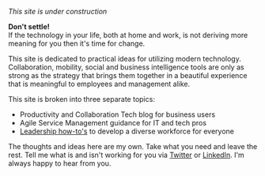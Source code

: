 _​This site is under construction_

**​​​​​Don't settle!**  
If the technology in your life, both at home and work, is not deriving more meaning for you then it's time for change.  

This site is dedicated to practical ideas for utilizing modern technology.  Collaboration, mobility, social and business intelligence tools are only as strong as the strategy that brings them together in a beautiful experience that is meaningful to employees and management alike. 

This site is broken into three separate topics:

* Productivity and Collaboration Tech blog for business users
* Agile Service Management guidance for IT and tech pros
* [Leadership how-to's](https://github.com/SolutionStrategist/Leadership/wiki) to develop a diverse workforce for everyone

The thoughts and ideas here are my own. Take what you need and leave the rest.  Tell me what is and isn't working for you via [Twitter](https://twitter.com/karuana) or [LinkedIn](https://linkedin.com/in/karuanagatimu).  I'm always happy to hear from you. 
